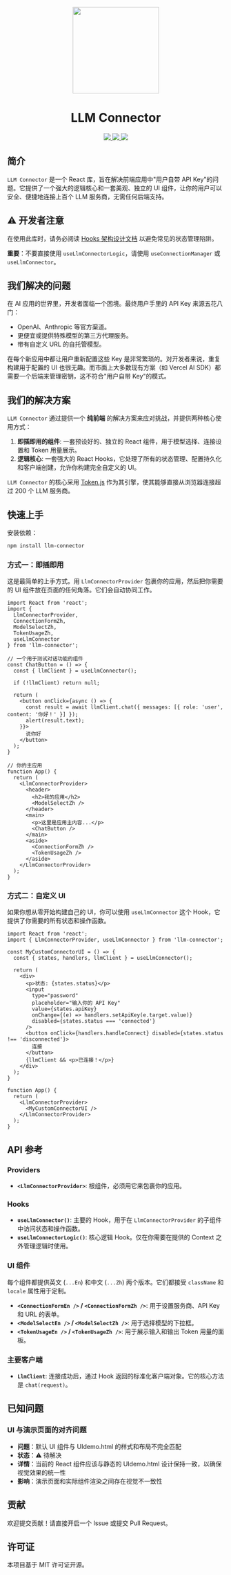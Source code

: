 <p align="center">
  <img width="200px" src="https://raw.githubusercontent.com/Sithcighce/LLMadaptor4front/main/src/assets/logo.webp" />
  <h1 align="center">LLM Connector</h1>
</p>

<p align="center">
  <a href="https://github.com/Sithcighce/LLMadaptor4front/actions/workflows/ci-cd-pipeline.yml"> <img src="https://github.com/Sithcighce/LLMadaptor4front/actions/workflows/ci-cd-pipeline.yml/badge.svg" /> </a>
  <a href="https://www.npmjs.com/package/llm-connector"> <img src="https://img.shields.io/npm/v/llm-connector?logo=semver&label=version&color=%2331c854" /> </a>
  <a href="https://www.npmjs.com/package/llm-connector"> <img src="https://img.shields.io/badge/react-16--19-orange?logo=react&label=react" /> </a>
</p>

## 简介

`LLM Connector` 是一个 React 库，旨在解决前端应用中"用户自带 API Key"的问题。它提供了一个强大的逻辑核心和一套美观、独立的 UI 组件，让你的用户可以安全、便捷地连接上百个 LLM 服务商，无需任何后端支持。

## ⚠️ 开发者注意

在使用此库时，请务必阅读 [Hooks 架构设计文档](../开发记录/Hooks架构设计.md) 以避免常见的状态管理陷阱。

**重要**：不要直接使用 `useLlmConnectorLogic`，请使用 `useConnectionManager` 或 `useLlmConnector`。

## 我们解决的问题

在 AI 应用的世界里，开发者面临一个困境。最终用户手里的 API Key 来源五花八门：
- OpenAI、Anthropic 等官方渠道。
- 更便宜或提供特殊模型的第三方代理服务。
- 带有自定义 URL 的自托管模型。

在每个新应用中都让用户重新配置这些 Key 是非常繁琐的。对开发者来说，重复构建用于配置的 UI 也很无趣。而市面上大多数现有方案（如 Vercel AI SDK）都需要一个后端来管理密钥，这不符合"用户自带 Key"的模式。

## 我们的解决方案

`LLM Connector` 通过提供一个 **纯前端** 的解决方案来应对挑战，并提供两种核心使用方式：

1.  **即插即用的组件**: 一套预设好的、独立的 React 组件，用于模型选择、连接设置和 Token 用量展示。
2.  **逻辑核心**: 一套强大的 React Hooks，它处理了所有的状态管理、配置持久化和客户端创建，允许你构建完全自定义的 UI。

`LLM Connector` 的核心采用 [Token.js](https://github.com/token-js/token.js) 作为其引擎，使其能够直接从浏览器连接超过 200 个 LLM 服务商。

## 快速上手

安装依赖：
```bash
npm install llm-connector
```

### 方式一：即插即用

这是最简单的上手方式。用 `LlmConnectorProvider` 包裹你的应用，然后把你需要的 UI 组件放在页面的任何角落。它们会自动协同工作。

```tsx
import React from 'react';
import {
  LlmConnectorProvider,
  ConnectionFormZh,
  ModelSelectZh,
  TokenUsageZh,
  useLlmConnector
} from 'llm-connector';

// 一个用于测试对话功能的组件
const ChatButton = () => {
  const { llmClient } = useLlmConnector();

  if (!llmClient) return null;

  return (
    <button onClick={async () => {
      const result = await llmClient.chat({ messages: [{ role: 'user', content: '你好！' }] });
      alert(result.text);
    }}>
      说你好
    </button>
  );
}

// 你的主应用
function App() {
  return (
    <LlmConnectorProvider>
      <header>
        <h2>我的应用</h2>
        <ModelSelectZh />
      </header>
      <main>
        <p>这里是应用主内容...</p>
        <ChatButton />
      </main>
      <aside>
        <ConnectionFormZh />
        <TokenUsageZh />
      </aside>
    </LlmConnectorProvider>
  );
}
```

### 方式二：自定义 UI

如果你想从零开始构建自己的 UI，你可以使用 `useLlmConnector` 这个 Hook，它提供了你需要的所有状态和操作函数。

```tsx
import React from 'react';
import { LlmConnectorProvider, useLlmConnector } from 'llm-connector';

const MyCustomConnectorUI = () => {
  const { states, handlers, llmClient } = useLlmConnector();

  return (
    <div>
      <p>状态: {states.status}</p>
      <input
        type="password"
        placeholder="输入你的 API Key"
        value={states.apiKey}
        onChange={(e) => handlers.setApiKey(e.target.value)}
        disabled={states.status === 'connected'}
      />
      <button onClick={handlers.handleConnect} disabled={states.status !== 'disconnected'}>
        连接
      </button>
      {llmClient && <p>已连接！</p>}
    </div>
  );
}

function App() {
  return (
    <LlmConnectorProvider>
      <MyCustomConnectorUI />
    </LlmConnectorProvider>
  );
}
```

## API 参考

### Providers

-   **`<LlmConnectorProvider>`**: 根组件，必须用它来包裹你的应用。

### Hooks

-   **`useLlmConnector()`**: 主要的 Hook，用于在 `LlmConnectorProvider` 的子组件中访问状态和操作函数。
-   **`useLlmConnectorLogic()`**: 核心逻辑 Hook。仅在你需要在提供的 Context 之外管理逻辑时使用。

### UI 组件

每个组件都提供英文 (`...En`) 和中文 (`...Zh`) 两个版本。它们都接受 `className` 和 `locale` 属性用于定制。

-   **`<ConnectionFormEn />` / `<ConnectionFormZh />`**: 用于设置服务商、API Key 和 URL 的表单。
-   **`<ModelSelectEn />` / `<ModelSelectZh />`**: 用于选择模型的下拉框。
-   **`<TokenUsageEn />` / `<TokenUsageZh />`**: 用于展示输入和输出 Token 用量的面板。

### 主要客户端

-   **`LlmClient`**: 连接成功后，通过 Hook 返回的标准化客户端对象。它的核心方法是 `chat(request)`。

## 已知问题

### UI 与演示页面的对齐问题
- **问题**：默认 UI 组件与 UIdemo.html 的样式和布局不完全匹配
- **状态**：⚠️ 待解决
- **详情**：当前的 React 组件应该与静态的 UIdemo.html 设计保持一致，以确保视觉效果的统一性
- **影响**：演示页面和实际组件渲染之间存在视觉不一致性

## 贡献

欢迎提交贡献！请直接开启一个 Issue 或提交 Pull Request。

## 许可证

本项目基于 MIT 许可证开源。